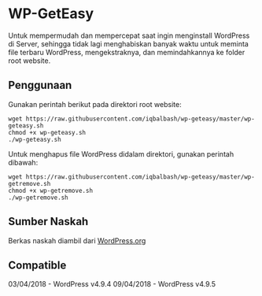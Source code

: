 # WP-GetEasy
Untuk mempermudah dan mempercepat saat ingin menginstall WordPress di Server, sehingga tidak lagi menghabiskan banyak waktu untuk meminta file terbaru WordPress, mengekstraknya, dan memindahkannya ke folder root website.

## Penggunaan
Gunakan perintah berikut pada direktori root website:
```
wget https://raw.githubusercontent.com/iqbalbash/wp-geteasy/master/wp-geteasy.sh
chmod +x wp-geteasy.sh
./wp-geteasy.sh
```
Untuk menghapus file WordPress didalam direktori, gunakan perintah dibawah:
```
wget https://raw.githubusercontent.com/iqbalbash/wp-geteasy/master/wp-getremove.sh
chmod +x wp-getremove.sh
./wp-getremove.sh
```

## Sumber Naskah
Berkas naskah diambil dari [WordPress.org](https://wordpress.org/latest.zip)

## Compatible
03/04/2018 - WordPress v4.9.4
09/04/2018 - WordPress v4.9.5